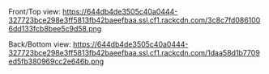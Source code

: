 Front/Top view:  https://644db4de3505c40a0444-327723bce298e3ff5813fb42baeefbaa.ssl.cf1.rackcdn.com/3c8c7fd0861006dd133fcb8bee5c9d58.png


Back/Bottom view: https://644db4de3505c40a0444-327723bce298e3ff5813fb42baeefbaa.ssl.cf1.rackcdn.com/1daa58d1b7709ed5fb380969cc2e646b.png
